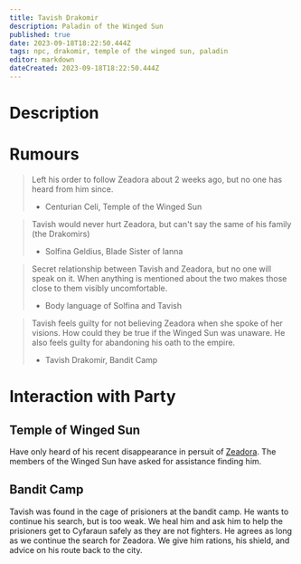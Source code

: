 ```yaml
---
title: Tavish Drakomir
description: Paladin of the Winged Sun
published: true
date: 2023-09-18T18:22:50.444Z
tags: npc, drakomir, temple of the winged sun, paladin
editor: markdown
dateCreated: 2023-09-18T18:22:50.444Z
---
```


# Description



# Rumours
>  Left his order to follow Zeadora about 2 weeks ago, but no one has heard from him since. 
> - Centurian Celi, Temple of the Winged Sun

>  Tavish would never hurt Zeadora, but can't say the same of his family (the Drakomirs)
> - Solfina Geldius, Blade Sister of Ianna

> Secret relationship between Tavish and Zeadora, but no one will speak on it. When anything is mentioned about the two makes those close to them visibly uncomfortable.
> - Body language of Solfina and Tavish

> Tavish feels guilty for not believing Zeadora when she spoke of her visions. How could they be true if the Winged Sun was unaware. He also feels guilty for abandoning his oath to the empire.
> - Tavish Drakomir, Bandit Camp

# Interaction with Party
## Temple of Winged Sun
Have only heard of his recent disappearance in persuit of [Zeadora](/npcs/zeadora_ambador). The members of the Winged Sun have asked for assistance finding him.
## Bandit Camp
Tavish was found in the cage of prisioners at the bandit camp. He wants to continue his search, but is too weak. We heal him and ask him to help the prisioners get to Cyfaraun safely as they are not fighters. He agrees as long as we continue the search for Zeadora. We give him rations, his shield, and advice on his route back to the city. 
